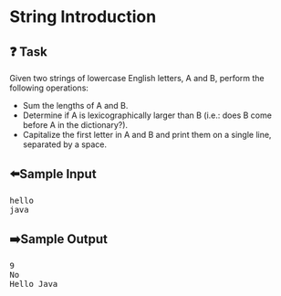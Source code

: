 # String Introduction
## ❓ Task
Given two strings of lowercase English letters, A and B, perform the following operations:
- Sum the lengths of A and B.
- Determine if A is lexicographically larger than B (i.e.: does B come before A in the dictionary?).
- Capitalize the first letter in A and B and print them on a single line, separated by a space.
## ⬅️Sample Input
<pre>
hello
java
</pre>

## ➡️Sample Output
<pre>
9
No
Hello Java
</pre>